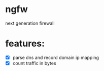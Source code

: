 # ngfw
next generation firewall
# features:
- [x] parse dns and record domain ip mapping
- [x] count traffic in bytes
